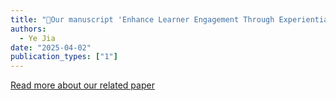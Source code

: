 ```yaml
---
title: "🎉Our manuscript 'Enhance Learner Engagement Through Experiential Learning in a Gamified Simulation: a Longitudinal Study' has been Accepted by the 18th International Conference on Blended Learning (ICBL 2025)"
authors:
  - Ye Jia
date: "2025-04-02"
publication_types: ["1"]
---
```


[Read more about our related paper](/upcoming/ICBL_2025/)

